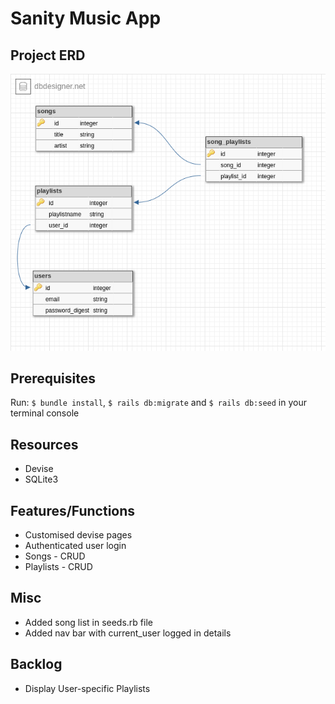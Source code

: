 # Sanity Music App

## Project ERD

![ERD](app/assets/images/erd.png)

## Prerequisites
Run: `$ bundle install`, `$ rails db:migrate` and `$ rails db:seed` in your terminal console

## Resources
- Devise
- SQLite3

## Features/Functions
- Customised devise pages
- Authenticated user login
- Songs - CRUD
- Playlists - CRUD

## Misc
- Added song list in seeds.rb file
- Added nav bar with current_user logged in details

## Backlog
- Display User-specific Playlists
